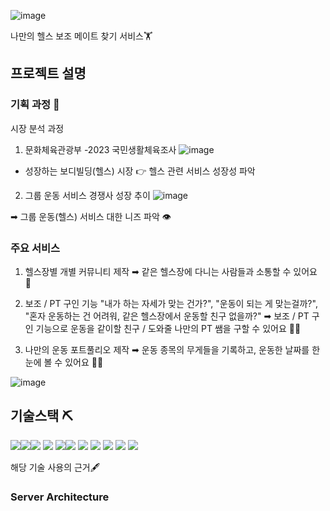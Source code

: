 
![image](https://github.com/makeprojectwithworld/HELPER/assets/156163390/453ec828-d9ac-455d-85a8-8c994253fdc9)

나만의 헬스 보조 메이트 찾기 서비스🏋️


## 프로젝트 설명

### 기획 과정 📌

시장 분석 과정


1. 문화체육관광부 -2023 국민생활체육조사
![image](https://github.com/makeprojectwithworld/HELPER/assets/156163390/109f71f5-f412-49b9-b47f-4da8cd9979d6)

- 성장하는 보디빌딩(헬스) 시장 👉 헬스 관련 서비스 성장성 파악




2. 그룹 운동 서비스 경쟁사 성장 추이
![image](https://github.com/makeprojectwithworld/HELPER/assets/156163390/a649941e-6237-4a72-b95d-949f6bf8d056)

➡︎ 그룹 운동(헬스) 서비스 대한 니즈 파악 👁️




### 주요 서비스

1. 헬스장별 개별 커뮤니티 제작
   ➡︎ 같은 헬스장에 다니는 사람들과 소통할 수 있어요 🤷

2. 보조 / PT 구인 기능
    "내가 하는 자세가 맞는 건가?", "운동이 되는 게 맞는걸까?", "혼자 운동하는 건 어려워, 같은 헬스장에서 운동할 친구 없을까?"
     ➡︎ 보조 / PT 구인 기능으로 운동을 같이할 친구 / 도와줄 나만의 PT 쌤을 구할 수 있어요 🏋️‍♂️

3. 나만의 운동 포트풀리오 제작
   ➡︎ 운동 종목의 무게들을 기록하고, 운동한 날짜를 한 눈에 볼 수 있어요 🧘‍♂️

![image](https://github.com/makeprojectwithworld/HELPER/assets/156163390/030737a1-91cd-4f7d-bbc9-218ab88d65a6)



## 기술스택 ⛏️
<img src="https://img.shields.io/badge/JavaScript-F7DF1E?style=flat-square&logo=javascript&logoColor=white" /><img src="https://img.shields.io/badge/vue.js-4FC08D?style=flat-square&logo=vue.js&logoColor=white" /><img src="https://img.shields.io/badge/node.js-5FA04E?style=flat-square&logo=node.js&logoColor=white" /> <img src="https://img.shields.io/badge/axios-5A29E4?style=flat-square&logo=axios&logoColor=white" />
<img src="https://img.shields.io/badge/mysql-4479A1?style=flat-square&logo=mysql&logoColor=white" /><img src="https://img.shields.io/badge/springboot-6DB33F?style=flat-square&logo=SpringBoot&logoColor=white" /> <img src="https://img.shields.io/badge/MyBatis-000000?style=flat-square&logo=MyBatis&logoColor=white"> <img src="https://img.shields.io/badge/Java-007396?style=flat-square&logo=Java&logoColor=white"> 
<img src="https://img.shields.io/badge/JWT-40AEF0?style=flat-square&logo=JWT&logoColor=white"> <img src="https://img.shields.io/badge/Oauth2-000000?style=flat-square&logo=Oauth2&logoColor=white"> <img src="https://img.shields.io/badge/AWS-232F3E?style=flat-square&logo=amazonwebservices&logoColor=white"> 



해당 기술 사용의 근거🖋️



### Server Architecture








